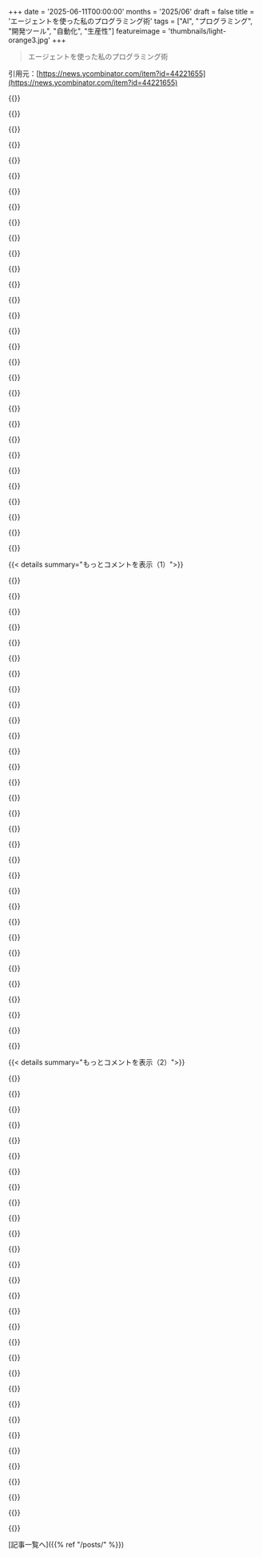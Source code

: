 +++
date = '2025-06-11T00:00:00'
months = '2025/06'
draft = false
title = 'エージェントを使った私のプログラミング術'
tags = ["AI", "プログラミング", "開発ツール", "自動化", "生産性"]
featureimage = 'thumbnails/light-orange3.jpg'
+++

> エージェントを使った私のプログラミング術

引用元：[https://news.ycombinator.com/item?id=44221655](https://news.ycombinator.com/item?id=44221655)




{{<matomeQuote body="コンテナはプログラミングに便利だって。Docker作ったSolomon HykesもContainer Use公開したのも同じ理由で、エージェントを安全に並列で動かすためだってさ。Sketchは最初から環境あるけど、他のエージェントはそうじゃないっぽいね。[1] https://www.youtube.com/live/U-fMsbY-kHY?si=AAswZKdyatM9QKCb... [2] https://github.com/dagger/container-use" userName="gk1" createdAt="2025/06/11 14:15:46" color="#785bff">}}




{{<matomeQuote body="エージェントループ、機械の脳の話だね。ルールエンジンの代わりで、まだ変なとこもあるけど、Google出身の人たちが本質をよく捉えてるって。ツール繋いでプロンプトで動かして繰り返す感じ。人間の真似じゃなくて、曖昧な多段階タスクを自動化するのに便利そう。以前はコードで書いたとこが要らなくなるかも。本番での実行は心配だけど、ツールは進化するでしょ。100以上のサービス繋いだらどうなるか超楽しみ。全部に汎用的な抽象化を与えれば、今より全然すごいアシスタントになるかもね。" userName="asim" createdAt="2025/06/11 14:16:22" color="#38d3d3">}}




{{<matomeQuote body="「汎用的な抽象化があれば今よりすごいアシスタントになるかも」ってとこだけど、可能性が広がるってことは、ヤバいことが起きる可能性も広がるってことだよね…。信頼性とかQA、権限管理、セキュリティ、プライバシーが超重要になるよ。AppleがSiriよりすごいアシスタントをすぐ出さないのは、こういう心配があるからじゃない？誰かが先に失敗するの待ってるのかもね。" userName="sothatsit" createdAt="2025/06/12 11:28:48" color="#ff5733">}}




{{<matomeQuote body="「サービス連携（SMS, mail, weatherとか）」って話だけど、面白そうなプロジェクトがあるよ。エージェントをカレンダーとか天気に繋いで、ちょっとしたゲーム画面にしたんだって。これ見てみて。https://www.geoffreylitt.com/2025/04/12/how-i-made-a-useful-..." userName="randito" createdAt="2025/06/12 14:34:39" color="#ff33a1">}}




{{<matomeQuote body="毎朝あんなの読みたくないな〜。カレンダーと天気だけ表示してくれればいいよ。絵とか図の方がパッと見て分かるじゃん。" userName="8n4vidtmkvmk" createdAt="2025/06/15 06:56:55" color="">}}




{{<matomeQuote body="コーディングでAI使うの好きなんだよね（これ自分で書いた！）。<br>・CSS：大嫌いなんだけど、AIがCSSのハック覚えててくれるから、要素を中央にするとか楽になった。<br>・Unit Tests：AIの知識が古くなければ使える。<br>・コミットの要約：ドラフトとしては良い。<br>・初年度レベルの小さいタスク。" userName="verifex" createdAt="2025/06/11 18:13:04" color="#ff33a1">}}




{{<matomeQuote body="CSSの知識が古いかもって話じゃないけど、最近のCSSは昔より全然良いから、一度しっかり勉強してみるのおすすめだよ。大規模なコードも管理しやすいし、中央寄せとかも簡単になったから。まあ、そうは言っても俺もAIに頼ってスタイリングしてるけどね。" userName="mvdtnz" createdAt="2025/06/11 20:15:48" color="#ff5733">}}




{{<matomeQuote body="AIってCSS書くのすっごい苦手だと思ったんだけどなー。まあでも、自分がやりたくないタスクに使うってのは分かるよ。俺の場合はチケットの説明書くのがAIの得意なタスクで、自分より断然良いもん。" userName="topek" createdAt="2025/06/11 18:49:39" color="">}}




{{<matomeQuote body="チケットの説明の例、聞かせてもらえる？俺はLLMってチケット説明だと邪魔だって思ってたんだよね。箇条書きとかキーワードから良い文章書いてくれても、結局インプット（プロンプト）見れば分かるじゃん？って。でも、君はうまく使う方法見つけたみたいだね？" userName="Aachen" createdAt="2025/06/12 01:37:51" color="">}}




{{<matomeQuote body="俺もCSS大嫌いなんだよね。見た目とか、前のコード壊さないかとか、いろんなデバイスで動くかとか、時間かかるし。Cursorとかいろんなモデルで試したけど、書いてくるCSSコードがマジでひどい。ハック知ってても良い答えにならないんだよ。自分で書いた方がマシ。だから、結局まだ手書きでコード書いてるよ。" userName="ivanbalepin" createdAt="2025/06/15 16:57:18" color="">}}




{{<matomeQuote body="CSSにLLM使いたくなる気持ちわかる！<br>でも、あとで困るコードの負債をいっぱい生み出すんだよね。<br>見た目は良いけど、普通のコードよりレビューがマジで大変だよ。" userName="michaelsalim" createdAt="2025/06/16 12:24:41" color="">}}




{{<matomeQuote body="コード書くよりレビューにLLM使う方がヤバい機能かもね！<br>レビューってずっと微妙だったけど、これで変わるかも。<br>特にセキュリティとか、変な挙動、機能の使い間違いとかチェックできるのが良い。<br>今はエラー検索に使ってるけど、50%くらい当たってるから悪くないかな。" userName="bArray" createdAt="2025/06/11 13:25:09" color="">}}




{{<matomeQuote body="ChatGPTってよくあるバグ直すのに超便利！<br>Stack Overflowまとめてくれる感じ。自分で調べるより断然速い。<br>ただ、幻覚（ハルシネーション）で変な情報もあるけど、ネット検索よりマシかな。<br>コードの変なとこ見つけるのにLLM使えそうだけど、誤報も多そう。みんなそんな使い方してる？" userName="rectang" createdAt="2025/06/11 13:49:34" color="#785bff">}}




{{<matomeQuote body="「コードレビューして」って何度も頼むと、たまに変なことするよ。<br>前に変えたのを元に戻したり。<br>レビューには使えるけど、どんな変更を受け入れるかはちゃんと自分で見極めないとダメ。<br>良い変更がわかるなら、候補を出してくれるのはすごく便利だよ。自分で判断するのが大事。" userName="flir" createdAt="2025/06/11 14:28:47" color="">}}




{{<matomeQuote body="なんでLLMをコードレビューに使う話って、もっとされないの？<br>開発者じゃないけど、周りの開発者は興味ゼロか、 actively にコード書くのに使ってるかのどっちか。<br>（これは seniority と逆相関する傾向かな）。<br>レビューで使う話はマジで聞かないよ。<br>コミットしたら自動でチェックする、とかがいいのかな？" userName="monkeydust" createdAt="2025/06/11 13:49:20" color="">}}




{{<matomeQuote body="LLMの最大の弱点は、コードのどこが良いかって「判断」できないこと。<br>細かいとこはウルサイくせに、人間が見ればヤバい大きな問題を見逃すんだよね。<br>ノイズにしかならない感じ。<br>だからみんなエージェントに注目してるんだよ。<br>LLMが間違えても、最終的に人間が判断するから、ある程度 reliable になるんだよね。" userName="bkolobara" createdAt="2025/06/11 14:13:46" color="#45d325">}}




{{<matomeQuote body="職場でAIレビューが増えてるけど、マジで使えない。10回に0回しか役に立たないよ。<br>言ってること自体は全く変じゃないけど、細かいニュアンスとか理由がわかってない。<br>でも、AIのレビューを無視したら後でシステムダウンした、って話もあるんだよね。<br>だから、10個のダメなレビューを我慢して、1個でも良いレビューがバグ防ぐならアリかも。<br>でも、もっと精度上げてほしいな。" userName="8n4vidtmkvmk" createdAt="2025/06/15 07:04:57" color="">}}




{{<matomeQuote body="今んとこ、LLMってコードレビューにはマジで向いてないっぽいね。<br>リンター入れた方がよっぽどマシだよ。" userName="fwip" createdAt="2025/06/11 15:56:45" color="">}}




{{<matomeQuote body="「コード書くよりレビューにLLM使う方がキラー機能かも」って話だけど、<br>GitHubでCopilotをレビュアーに使うって形で、もうできるよ。<br>提案はベストじゃないけど、作業の流れに入れるには十分使えるレベル。" userName="asabla" createdAt="2025/06/11 14:19:04" color="">}}




{{<matomeQuote body="Yeah Claude Code (Opus 4)はコードレビューにマジですごいよ。PR linkを渡すだけでgh cli経由でmd fileにしてくれるんだ。<br>フィードバックの質と量が増えたし、時間もかからなくなったね。 gemsも結構見つかるよ。" userName="clbrmbr" createdAt="2025/06/14 12:40:44" color="#ff33a1">}}




{{<matomeQuote body="記事中の「assets」と「debt」の話、特に寿命とスコープ拡大の議論は面白いけど、同意できないな。<br>長く使われてるプログラムの多くは、元々短期間・狭い目的で作られたものが多いんだ。<br>科学分野だと、元々一時的なのに予想外に広がったコードによく遭遇するよ。<br>だから、将来を見越して書くようにしてるんだ。自分のためでもあるし、他の人のためでもある。<br>誰かの個人プロジェクトがグループプロジェクトに格上げされた時の苦労を知ってたら分かるはずだよ。" userName="atrettel" createdAt="2025/06/11 15:13:20" color="#ff33a1">}}




{{<matomeQuote body="問題は、他にどうするかってことだよね。何が広く使われるかなんて、みんな予測が苦手だし。<br>丁寧にエレガントにプロジェクトを作っても、結局どこにも行かない失敗もよくあること。<br>コストが安いずさんなプロジェクトが成功する、進化論的な圧力みたいなものがあるんだよね。<br>これって、「worse is better」の現代版って感じかな。(https://www.dreamsongs.com/RiseOfWorseIsBetter.html)" userName="spenczar5" createdAt="2025/06/11 15:24:16" color="#38d3d3">}}




{{<matomeQuote body="代替策がないってのはその通りだね。完璧じゃないけど、僕がやろうとしてることを話すよ。<br>時間をかけずにコードを可能な限り分かりやすく書く（自分への配慮）。<br>そして、コードを書く時にそのスコープ（何を意図してるか、してないか）をドキュメントに残すんだ（CYA、自分の身を守るため）。<br>もし格上げされても、最初に限界を説明したよ、って言えるでしょ。<br>正直、科学分野だとドキュメントがあるだけで良いサインだよ。何もドキュメントがないプロジェクト多すぎ。<br>短いREADMEで「このコードはこのタスクのために、このタスクだけのために書かれた」と書くだけでも素晴らしいよ。" userName="atrettel" createdAt="2025/06/11 15:44:27" color="#785bff">}}




{{<matomeQuote body="コードを書く練習をしないと、この能力って衰えるのかな。<br>本を読む能力が、必ずしも本を書く能力を意味しないのと似てるよね。<br>自分でコードを書く方が、より理解深まるし意見も出てくるけど、他人のレビューだと気が緩むというか、そこまで気にしなくなる気がするんだ。" userName="sundar_p" createdAt="2025/06/11 18:02:50" color="">}}




{{<matomeQuote body="これ、共感できるな。<br>僕の脳も、手でコード書くのに抵抗し始めて、ますますGPTが complete solutionを提案してくれるのを「待つ」ようになったよ。<br>最初のtryで答えが合ってないと、イライラするほど。<br>とはいえ、コーディング速度が何倍にもなったのは否定できない事実。<br>GPT使い始めてから、junior assistantには全く頼らなくなったし、一部のタスクはspecsとかmanual reviewを完全にスキップして、GPTで直接解決する方が楽になったんだ。" userName="a_tyshchenko" createdAt="2025/06/12 05:44:03" color="#785bff">}}




{{<matomeQuote body="またありきたりな比較を持ち出すけどさ、assembly書かないとassembly書くスキルは衰えるけど、僕らの大多数はcompilerに任せることに全く問題ないでしょ。<br>この例えには問題あるけど（deterministic vs stochasticとか）、真実は変わらないと思う。<br>特定のスキルは失うかもしれないけど、abstraction levelを上げていけば問題にならないかもね。" userName="danielbln" createdAt="2025/06/11 18:34:55" color="">}}




{{<matomeQuote body="assemblyを書く能力じゃなくて、assemblyを「読む」能力が衰えるってのが僕のポイントだよ。<br>これらのcode generatorsがbulletproofになるまでは、そのoutputについてreasoningする必要があるんだから。" userName="sundar_p" createdAt="2025/06/11 20:14:26" color="">}}




{{<matomeQuote body="筆者の「コードレビューは中途半端でほとんど機能不全」って意見に完全に同意するよ。<br>agentを使うと、bottleneckはcode writingじゃなくてcode readingになるね。<br>みんなが手抜きでレビューしたり、自分の個人的な好みを押し付けたりしてたら、agentを使うのは完全に破綻するよ。重大なsecurity issueやperformance hitを簡単に見逃しちゃうから。<br>正直、これらはcodeを「読む」だけじゃ見つけられないことが多いし、get your hands dirtyしてmanually debugするかassumptionsをtestする必要があるんだ。" userName="svaha1728" createdAt="2025/06/11 13:10:30" color="#ff5733">}}




{{<matomeQuote body="agent/AIが書いたcodeが「half hearted review」問題をどう解決するのか、僕にはよく分からないんだ。<br>みんなcode reviewするのが嫌いなのは、それがtediousでboringだからでしょ。<br>softwareの「楽しい部分」、つまりcode writingを諦めて、代わりに読むべきcodeの山とreviewの山を得る、なんてことにならないとマジで良いんだけどね。" userName="rco8786" createdAt="2025/06/11 22:01:10" color="#ff5c5c">}}




{{<matomeQuote body="うん、俺もそれを心配してる。結局コードレビューしたり、テスト書いたり、すごく不正確な自然言語で仕様書みたいなのを書くことになるんじゃないかって。<br>ただ、このやり方が大規模プロジェクトでどうやってスケールするのか全然わからないけどね。" userName="thunspa" createdAt="2025/06/12 09:23:54" color="">}}




{{< details summary="もっとコメントを表示（1）">}}

{{<matomeQuote body="これはソフトウェア開発を、一つずつ作るシステムから工場みたいな流れ作業に変えようとする試みだね。悲しいことに、うまくいってるみたいだ。みんなagileを嫌ってたなら、promptとかコードレビューのsweatshopsが来るのを覚悟しなよ。" userName="namaria" createdAt="2025/06/13 09:05:01" color="">}}




{{<matomeQuote body="あー、正直言って、今市場に足りないのはLLMが出力したコードとかdiffsとか全部読むためのもっと良い方法だわ。だって、コードベースのほんの一部しか書いてないのに、どうやってちゃんとレビューして全体を理解するの？<br>あるいは、プロジェクトに残された人間が本当にコード読んでるのか確認する術とかね。" userName="barrenko" createdAt="2025/06/12 05:42:23" color="#ff33a1">}}




{{<matomeQuote body="それってagentsの目的じゃないの？<br>もし完璧なテストカバレッジがあるなら、AIがコードを書いて、それが安全か／速いか／その他、フィードバックを得られるじゃん。<br>それにAIがテストを書くの手伝ってくれるんだぞ！" userName="Joof" createdAt="2025/06/11 16:16:13" color="">}}




{{<matomeQuote body="いや、できないよ。モデルが訓練されたゴミみたいなデータが原因の一部だ。<br>個人的な例だけど、うちのdevたちがagentsを多用し始めてから、RCEみたいな（CVEは2019年の例）ほとんど過去の脆弱性とか、大量のinjection問題が復活したんだ。<br>どうしてこんなのが入ったのかdevに聞いたら、「LLMに聞いたら安全だって言われたんです。MAKE IT SECURE！って入力したのに！」だってさ。<br>何かを十分に理解してないと、それがデタラメだって見抜けないんだよ。こういう場合、agentが何度繰り返しても無駄。" userName="ofjcihen" createdAt="2025/06/11 17:25:22" color="#38d3d3">}}




{{<matomeQuote body="これに付け加えると：LLMほど、俺をガスライトした奴は今までいない。奴らの主張はめちゃくちゃ説得力があるように見えるんだ。特定の質問とか反論にも自然に応答できるくせに、完全に間違ってる。securityとかcryptoでこれは特にひどい。これらは一般的にテストで検証されないからね（テストは機能があることは証明できても、無いことは証明できない）。" userName="klabb3" createdAt="2025/06/12 08:20:13" color="#38d3d3">}}




{{<matomeQuote body="Rich Hickeyが言ってたけど、テストされたコードにはバグがないってのは周知の事実だって。<br>もっと真面目な話：書かれてるコードを深く理解してないと、どうやって意味のあるテストなんて書けるわけ？" userName="thunspa" createdAt="2025/06/12 09:25:52" color="">}}




{{<matomeQuote body="素晴らしい投稿だね。Cursorを使った最近の経験がまさにこれだ。効果の飛躍的な向上はつい最近起きたことで、それは投稿の最後にすごくよく書かれてる通りだよ：<br>＞ エージェントを役立たせるためのクリティカルな部分の作業は、基盤となるモデルのトレーニングプロセスにある。2023年のLLMはエージェントを動かせなかったが、2025年のLLMはそれが最適化されている。モデルは与えられたツールを頑健に呼び出し、うまく利用する必要がある。これが得意な最先端モデルが今ようやく出始めている。そして我々の目標は最終的にオープンモデルだけで作業することだが、オープンモデルは最先端モデルにツール呼び出しの評価で遅れをとっている。6ヶ月で状況は変わると確信しているが、今のところ、有用な繰り返しツール呼び出しは基盤モデルにとって新しい機能だ。<br>そう、ソフトウェアエンジニアリングエージェントはシンプルなfor-loopだ。でも、それがシンプルなfor-loopでいられるのは、モデルがツール利用のために本当によく訓練されたからだ。<br>俺の経験だと、Gemini Pro 2.5が初めてここで可能性を示した。Claude Sonnet / Opus 4はどちらもここでの品質が一段上がってるね。ツール利用が失敗することは本当に稀だし、次のループで問題を解決できないことはさらに稀だ。" userName="afro88" createdAt="2025/06/11 16:15:06" color="#ff5733">}}




{{<matomeQuote body="たぶん、俺が自分のツールしかコード書かないからだろうけど、誰か／何かにコードを書いてもらって、それを読んで、理解して、直す、っていうことのメリットがまだわからないんだよね。API Docから探してるものを取り出して見つけるようにLLMに頼むのは超便利で時間節約になるけどさ。<br>俺にとっては、将来これらのLLMがどれだけ賢くなるかって問題ですらないんだ。ただ他人のコードを読むのが嫌いなだけなんだよ笑。" userName="zOneLetter" createdAt="2025/06/11 13:16:23" color="">}}




{{<matomeQuote body="君は古い働き方にしがみついてるね。今日、LLMが俺のDocker ComposeインフラをKubernetesに変換してくれたよ。operatorsとかhelm chartsも使いながら。数日かかる作業が10分で終わったんだ。俺は細かいアップデートをレビューして、必要なら修正するだけ。生産性がマジで向上したわ。君がオックスカートを引いてる間に、俺はトラクターを運転してるんだ。" userName="silverlake" createdAt="2025/06/11 16:43:41" color="#ff5c5c">}}




{{<matomeQuote body="AIが役立つ場面をリストアップ！定型的なコードとか、慣れてるけど覚えてないAPIの使い方とか、複数ファイルにわたる変更のプランニングとかね。特にプランニングは過小評価されてると思うな。あと、AIがコードのスタイルを守ってくれるのも助かる！疲れてるとそういうの気にしなくなるからさ。" userName="vmg12" createdAt="2025/06/11 13:41:06" color="#38d3d3">}}




{{<matomeQuote body="僕が担当してるコードベースだと、複数のファイルを定型的・予測可能なやり方で変更するタスクがよくあるんだけど、これAIエージェント使うとマジで早い！前は3～4時間かかってたのが、99%正確にやってくれて3～4分で終わるようになったんだ。打ち込む作業が劇的に減ったよ。" userName="divan" createdAt="2025/06/11 13:42:09" color="#ff5c5c">}}




{{<matomeQuote body="「数日かかるところが10分」って話だけど、それって理解をAIに丸投げしてるって見方もできるよね。セキュリティとか色々最適化されてないかもだし、自分で分かってないと何がおかしいかも気づけない。<br>まるで、おじいちゃんがPCをBest Buyに持ってくのに似てるかも？自分で直せないから人に頼むっていう。" userName="ofjcihen" createdAt="2025/06/11 17:05:33" color="#38d3d3">}}




{{<matomeQuote body="シニアエンジニアがジュニアエンジニアに仕事を任せるのって普通のことじゃん。それもコメント3で言われてるのと同じデメリット（理解のアウトソーシングとか）があるけど、どこのソフト会社でも全然問題なくやってるじゃん。このパターン、AIにも当てはまるんじゃない？" userName="johnfn" createdAt="2025/06/11 18:34:55" color="">}}




{{<matomeQuote body="チームで働いてると、自分のコードじゃないものをレビューすること多いよね。AIコードのレビューもPRのレビューと大して変わんないと思うよ。自分のじゃないコードを見るっていう点ではね。ただ、AIの場合は生成されたコードを自分で編集しやすいし、すぐに直させることもできる点が違うかな。" userName="rgbrenner" createdAt="2025/06/11 15:20:59" color="">}}




{{<matomeQuote body="こんな働き方、マジで気に入ってきたよ！コードのデザインを考えて、LLMに手順を教えて、LLMがコード書いてる間に自分はそれを読んで理解したり、直したり、次のことを考えたりするんだ。まるで料理みたいに並行作業してる感じ。オーブンとかフードプロセッサーみたいなツールとしてLLMを使うイメージかな。コーディングも一行ずつ書く線形作業から変わるかもね！" userName="dataviz1000" createdAt="2025/06/11 15:04:10" color="#45d325">}}




{{<matomeQuote body="シニア開発者って、新しい機能のプランニングとか他の人のコードレビュー（PRレビュー）に結構時間使うじゃん。だから、そのスキルってコーディングエージェントと一緒に働くときにもすごく活かせると思うんだよね。タスクを渡してレビューするっていう点で、普段やってることに近いから慣れやすいかも。" userName="marvstazar" createdAt="2025/06/11 17:04:23" color="">}}




{{<matomeQuote body="コメント1の「慣れてるけど覚えてないAPI」の利用は注意が必要だよ。型付き言語でもね。例えばGoでシェルの出力取るコードを生成させたら、エラー処理が甘かったり。テストコードを書いてって言っても、テストケースが足りなかったりするんだ。ちゃんとレビューしないとダメだね。鵜呑みは危険！" userName="xmprt" createdAt="2025/06/11 16:36:25" color="#45d325">}}




{{<matomeQuote body="コメント6の働き方、良い例えでよく分かるよ。ただ、常にコンテキストスイッチしながら、しかも「頭脳」として深く（しかも相手は人間じゃない！）考え続けるのって、自分には難しいかも。昔、優秀な人とペアプロした時は超楽しかったし生産的だったけど、彼らが思考の負担を担ってくれたんだよね。LLMだと自分が全部やらなきゃいけないのが心配。燃え尽きないで深い理解ができるのかな…。" userName="collingreen" createdAt="2025/06/11 16:29:19" color="#785bff">}}




{{<matomeQuote body="コメント2の、複数ファイルにわたる定型的な変更が多いって話だけど、そういう変更が必要なくなるようにコードをリファクタリングするって考えたことある？AIで作業を速くするのもいいけど、根本的に変更が少なくなるように設計を見直すっていうのも大事だと思うな。" userName="throwawayscrapd" createdAt="2025/06/11 13:57:43" color="">}}




{{<matomeQuote body="＞チームで仕事してるなら、見るコードのほとんどは自分のではないよね...AIコードレビューもPRレビューと大差ない...出力編集が楽だし、作者にすぐ直してもらえるかもしれない<br>って言うけど、それは違うよ。理解できない決定の「なぜ？」を聞けない（理由に特に因果関係を期待できない）、信頼できないPRレビューみたいなもんだ。学習や教育の機会もないし、将来のコードベース改善に繋がる洞察も得られない。だから、PRレビューとは真逆なんだよ。" userName="addaon" createdAt="2025/06/11 15:35:14" color="#ff5733">}}




{{<matomeQuote body="＞複数の人と同時にペアプロしたことある<br>それがプロの料理人だった時のチーム仕事で一番好きだったんだよ。人間は社会的な動物で、脳の構造とか、過去25,000年で生理的にはそんなに変わってない。今の賢い人も3,000年前のギリシャの賢い人も、人口が多い分サンプルサイズが大きいだけで、大差ないんだよ。マンモス狩りみたいにグループで働くようにできてるんだ。<br>https://sc.edu/uofsc/images/feature_story_images/2023/featur..." userName="dataviz1000" createdAt="2025/06/11 17:31:54" color="">}}




{{<matomeQuote body="＞これは理解を、結局何も考えないものに外注してるって別の見方だ<br>って引用を読み間違えてるよ。シニア開発者はジュニアエンジニアに「仕事」を外注するんだ。「理解」は外注しない。自分で仕事外注せずに理解を深めたからこそ、そもそもシニアになったんだよ。" userName="Wilduck" createdAt="2025/06/11 19:33:02" color="">}}




{{<matomeQuote body="いつも気をつけなきゃいけないけどさ、CombinedOutput() をああいう風に使うのは、人間が書いたコードでもよくあるダメな点なんだよ。" userName="tptacek" createdAt="2025/06/11 18:38:27" color="">}}




{{<matomeQuote body="定型的なコードに弱い点が、私の視点からすると全部無駄に思えるんだ。それがうまくいくケースなんて想像できないな。でも、私がよく使ってる良いケースは、「spreadsheet inputs」を使ってLLMにspreadsheetデータに基づいたテストケースやコードを生成させることだよ。データも変わらないし、テストも変わらないからLLMは間違いなく役立つけど、これはもう二度と触らないコードなんだ。" userName="mlinhares" createdAt="2025/06/11 13:52:46" color="">}}




{{<matomeQuote body="違いは人間が学ぶってことだよ。私は10年前にCombinedOutputのこの挙動で痛い目に遭って、もうこの間違いはしないんだ。" userName="dingnuts" createdAt="2025/06/11 19:18:25" color="">}}




{{<matomeQuote body="これはAIにも当てはまるよ。ただし、違う形でね：1.コーディング時にAIに与えるルールやプロンプトを繰り返し改善できる。私はこれをよくやってる。私のプロセスは常に改善されてるし、その結果AIのミスが減るんだ。2.AIモデル自体が賢くなる。ここ数ヶ月だけでも、私がコードを書くのに使うLLMは、以前より格段にミスが減ってるよ。" userName="csallen" createdAt="2025/06/11 19:41:51" color="">}}




{{<matomeQuote body="知的なレベルがあまり変わってないっていう考えが、いつもちょっと不思議なんだよ。教育って人を賢くするんじゃない？少なくともそれが教育の主張の一つだよね。25000年前のhunter gathererの赤ちゃんが、現代社会に順応したら今の子供と同じくらい学習能力があるってこと？人間にとって25,000年って1000世代くらいだろ。そのスケールだと微妙な遺伝子の変化や進化はあるはずだ。でも、「賢さ」の本当の向上は社会レベルにあるんだろうね。Remember：社会のない人間は、”dumber” animal like apes and dogsと大差ないんだ。極端なneglectのケースを見ればよくわかるよ。feral childrenはとてもanimal-likeで、とても効果的に学習するのはかなり難しいんだ..." userName="pineaux" createdAt="2025/06/11 18:45:21" color="">}}




{{<matomeQuote body="みんなと同じツール使ってる？絶対に「なぜ？」って聞けるし、たいていのdeveloperより適切なcontextでうまく説明してくれるよ。もしそれが合わないdesign patternを使ってるって気づいたら、rules fileに追加すればいいんだ。" userName="arrowleaf" createdAt="2025/06/11 16:45:56" color="#45d325">}}




{{<matomeQuote body="LLMが90%正しく書けるformulaic codeはたくさんあるんだよ。macroじゃ作れないようなね。私が対応しなきゃいけなかった例だと、embedded scripting languageのlanguage bridge codeがあるね。scripting environmentで使えるようにしたいfunctionごとに、基本的にboiler plate functionを書く必要があったんだけど、すごくたくさん書かなきゃいけなかったんだ。" userName="vmg12" createdAt="2025/06/11 13:57:46" color="">}}




{{<matomeQuote body="同意できないわけじゃないけどさ…やっぱ生身の人間と働きたくない？一日中AIと会話してるなんて最悪だよ。人間関係も築けないし、一人でコード書いてるより全然孤独だ。" userName="munificent" createdAt="2025/06/11 21:09:45" color="#38d3d3">}}

{{</details>}}




{{< details summary="もっとコメントを表示（2）">}}

{{<matomeQuote body="ジュニアが書いてるコード全部は分かんないよ。90〜95%くらいは理解できるけど、CSSの細かいハックとか、なんでそうなるか30分も調べてられないでしょ。そんなことしてたら何も終わらないよ。" userName="johnfn" createdAt="2025/06/11 19:40:24" color="#ff33a1">}}




{{<matomeQuote body="AIに「なんで？」って聞いても、それは後付けの説明でしょ？実際にコードが生成されたプロセスとは関係ないんじゃない？違うモデルも同じように説明できないはずだよ。" userName="addaon" createdAt="2025/06/11 18:25:20" color="#45d325">}}




{{<matomeQuote body="CSSの細かい話とDockerインフラを比べるなんて、全然違う話を持ち出してるね。" userName="dml2135" createdAt="2025/06/11 20:41:07" color="">}}




{{<matomeQuote body="ジュニアとLLMを比べるのは全然違う話だよ。ジュニアは責任取れるし教えられるけど、LLMは道具で責任取れない。LLMのせいにしたがる人もいる。シニアがLLMの出力の間違いを見抜けないこともあるしね。セキュリティの重大なミスはジュニアじゃなくてシニアがやってるのを見てる。LLMをちゃんと使うには、それを見抜けるだけの知識が必要なんだよ。" userName="ofjcihen" createdAt="2025/06/11 19:02:36" color="#785bff">}}




{{<matomeQuote body="将来の変更に対応しやすいコードってこと？そういうコードはよく見るけど（自分で書いたのも含め）、残念ながら想定してた未来ってまず来ないんだよね。" userName="osigurdson" createdAt="2025/06/11 14:13:22" color="">}}




{{<matomeQuote body="週に10件くらいのタスクしかできなかったのが500件以上になったって？そんなヤバい生産性向上で、職場で何かメリットあったの？" userName="gyomu" createdAt="2025/06/11 20:35:22" color="#ff5c5c">}}




{{<matomeQuote body="なんかP≠NP問題みたいな感じ。簡単な関数なら、自分で書くよりAIに書いてもらって検証する方がほとんどの場合速い。LLMに書いてもらってチェックする方が時短になるね。" userName="buffalobuffalo" createdAt="2025/06/11 15:26:55" color="#ff33a1">}}




{{<matomeQuote body="もしかして、私たちってバカになっていってるんじゃない？昔の人の方が今のリーダーとか発明家よりずっと賢かったケースは多いよ。賢い人の割合は増えたけど、Leonardo Da Vinciとかより賢いの？" userName="owebmaster" createdAt="2025/06/12 01:22:10" color="">}}




{{<matomeQuote body="ごく一部のエンジニアの経験から業界全体を語るなって反論、最近よく見るけど意味分かんない。動かなかったり、ユーザーに害を与えたりするのを気にしないソフトウェア分野なんてある？スタートアップの使い捨てコードの話を一般化するなよ。エージェントが作ったソフトをちゃんと調べないなんて、ありえないでしょ。" userName="almostdeadguy" createdAt="2025/06/11 13:56:15" color="#38d3d3">}}




{{<matomeQuote body="ローカルで使うスクリプトとか、ちょっとしたファイル整理用とか、次の報告会用のデモとか、そういう目的なら、まあエージェントで生成してもいいんじゃない？って思うよ。<br>でも、ソース管理にpushするような、長く使うつもりのコードだったら話は別。<br>その時点で、それは長く生きるコードにするつもりだってことだし、そうじゃないフリをしようとするのは自分に嘘ついてるようなもんだと思うな。" userName="svachalek" createdAt="2025/06/11 15:30:32" color="">}}




{{<matomeQuote body="AIが「得意であるべき」なのは、私みたいに人間が書いたユニットテストをパスするコードを書くことだと思うんだよね。<br>AIは私たちが何を求めてるかを知ることはできない—私たちがユニットテストを書いて、それをパスするコードを書いてほしいって正確に伝えない限りはさ。<br>でも、今のLLMにそれができるのかな？" userName="galaxyLogic" createdAt="2025/06/12 05:25:01" color="">}}




{{<matomeQuote body="テストを先に書いて、AIに実装をお願いするやり方もあるし、逆にLLMにテストのひな形を作ってもらって、私が詳細を埋めるやり方もある。<br>私は普段、後者のやり方でやってるかな。" userName="warmwaffles" createdAt="2025/06/13 05:56:16" color="#ff5c5c">}}




{{<matomeQuote body="エージェントを使ってる人のうち、どれくらいの人が「プログラミング」自体、つまり問題の解決策を考えてそれをコードで表現するのが本当に好きなんだろうって思うね。<br>エージェントがやってる作業の多くは、その部分を取り除いて、代わりに自然言語で自分が何をしたいか説明させて、LLMがバグを入れないことを願う、みたいなことにしてる気がする。" userName="voidUpdate" createdAt="2025/06/11 13:09:23" color="">}}




{{<matomeQuote body="逆に質問をひっくり返してみようか、何が好きなの？ってさ。<br>もう何千回も解決されてる問題のコードを書くのは、正直楽しくないんだよね。<br>辞書が必要なら既存のを使うでしょ、ハッシュテーブルを毎回ゼロから書くのは、最初の一回だけ楽しいんだよ。<br>「この言語の動くコンパイラ作って」とか、「深さ優先探索でこの問題解いて」って言えたとしても、プログラミングの楽しさは減らないと思うんだ。<br>自然言語の話と、前のコメントへの返信だけど、計算処理を自然言語で説明するのは不向きだってのは同意。<br>簡単な例ならいいけど、ある程度複雑になると、曖昧だったり矛盾すること言っちゃいがちだもんね。<br>でも、ここで誰もLLMを「盲信」して使えなんて言ってないよ！<br>生成されたかどうかにかかわらず、自分の成果物には自分で責任を持つべきでしょ。" userName="qsort" createdAt="2025/06/11 13:42:05" color="#45d325">}}




{{<matomeQuote body="なんでみんなジムに行くのが楽しいの？<br>あのウェイト、もう何千回も持ち上げられてるじゃん。<br>私はコードを書くのが楽しいのは、問題を解決する満足感、自分の頭の中から動くものを作り出す達成感、そしてプログラミングが上手くなってるって感じられるからだよ。<br>LLMでプログラミング能力を拡張するのは、ジムでの体験をフォークリフトで拡張するようなもん。<br>自分でやってるから楽しいんだ。<br>「この言語の動くコンパイラ作って」って言えたら、もう楽しくなくなるだろうね、だってそこから何も得てないから。<br>もちろん、辞書が必要な度にイチから実装し直したりはしないよ、それは「標準ライブラリ」の一部だから。<br>でも、もしそうじゃないとしたら、別の方法を考えるか、自分で再実装するかっていうチャレンジも楽しみの一つなんだ。" userName="voidUpdate" createdAt="2025/06/11 13:50:48" color="#785bff">}}




{{<matomeQuote body="私はコードを書くのが好きだし、何時間もかけて作ろうと思ってたパーサーをLLMが一発で作っちゃうと、正直ちょっと満足感は減るんだよね。<br>でも同時に、何時間もパーサー作るのは、そのプロジェクトで本当にやりたい高次の目標からすると、寄り道でもあるんだ。<br>LLMのおかげで、そっちに集中できるようになった。<br>型とか関数のシグネチャだけ自分で書いて、詳細はLLMに埋めてもらうこともできるし、実装してみて「もう楽しくないな」ってなったらLLMにパスすることもできる。<br>逆に、LLMは何かを磨き上げる楽しさに集中させてくれるようになったね。<br>「いいんだけど、正直面倒だからいいや」って思ってたような大胆な変更も、もう面倒じゃない。<br>例からテストを大量に生成するのも苦じゃなくなったし、READMEとコードを同期させるのも嫌じゃなくなった。<br>リファクタリングとか改善のアイデア出しも簡単、AIに聞いて根拠を示してもらえばいい。<br>おかげで、前よりずっと野心的なプロジェクトに取り組めるようになったし、週末プロジェクトも全然違うレベルに持っていけるようになった、それが楽しいんだ。<br>マインドセットをちょっと変えれば、これはまさにソフトウェア好きのビルダーにとっての楽園だよ。<br>もっと多くのコードを磨いて、もっと多くのプロジェクトを公開して、もっと難しい問題に挑戦して、もっと高い目標を目指せるようになる。<br>でも、多少の反感みたいなものを乗り越えるのには、ちょっと時間がかかったな。" userName="hombre_fatal" createdAt="2025/06/11 13:26:27" color="#38d3d3">}}




{{<matomeQuote body="パーシングは私が興味ある分野なんだ。<br>LLMにパーサーを「一発で」作らせた経験について、もっと詳しく話してくれる？<br>ゼロからだと、LLMはパーサー書くのに全然ダメみたいなんだよね。<br>最先端でも、XMLくらいは何とかできても、ちょっと複雑なプログラミング言語（C言語とか、マクロ抜いてもダメだったり、詳細を自分で埋めろってスタブだけ返してきたり）にはお手上げ状態に見えるよ。<br>パーシングライブラリを使えばマシみたいだけど、結局それはBNFを変換するだけでしょ？<br>それならLLMなしでも確定的にできるじゃん。<br>あと、私の「成功例」も、GitHubに何十何百って具体例があるような、よく定義された言語の場合だけだった。<br>架空の言語の例を渡してみても、結局一般的には動かないようなRegexの塊を返してくるだけなんだ。" userName="Verdex" createdAt="2025/06/11 13:50:48" color="#ff5c5c">}}




{{<matomeQuote body="数週間前、Cursorに入ってるLLM（Gemini 2.5かなんか）に、新しい言語の例をたくさん渡して、Rubyで再帰下降パーサーを書いてもらったんだ。<br>その言語は別に変なものじゃなくて、CとかJSっぽいスタイルを意識的に取り入れたけど、定義としては新しいやつだった。<br>パーサー生成器を使いたくなかったのは、（a）Ruby用の新しいのを覚えるのが面倒だったのと、（b）手書きの再帰下降パーサーの方が、役に立つエラーメッセージを出しやすいと思ったから。<br>たしか、こんな流れだったと思うよ。<br>まず、例に基づいてBNFを書いてもらって、それを自分の意図に合わせて少し調整した。<br>次に、レキサーを書いてもらって、レキサーのテストをたくさん作ってもらった。<br>それから、レキサーを、名前付きキャプチャ付きの大きなRegexを使うように書き直してもらった。<br>そして、パーサーを書くように指示したんだ。<br>パーサー関数でスタイルを統一（先読みの仕方とか、バックトラッキングのやり方）するようにって言って、書き直してもらった。<br>パーサーのテストをたくさん書くように言って、それを読みやすいように自分で調整したりリファクタリングしたりした（LLMには面倒な作業をやらせた）。<br>この過程で、テストが失敗したのを見て、LLMは自分のバグのほとんどを自分で修正してたよ。<br>このプロセス全体を通して、私は常に各ステップを監視して、たまに出てくるアホな間違いや間違った方向への脱線を修正しなきゃいけなかったけど、まるで電動工具を使ってるみたいだったね。<br>ただ、それを正しい方向に向けて、自分のやりたいことをやらせる必要があるって感じ。<br>最終的な結果は全然問題なく動いたし、コードもかなり読みやすくて保守しやすい。<br>それ以来、そのコードベースで開発を続けてるよ。<br>LLMなしだったら、1週間はかかったであろう作業が、たった1日で終わったんだ。<br>それに、例から始められるパーサー生成器なんて、私は知らないな。" userName="wrs" createdAt="2025/06/11 16:31:01" color="#ff5c5c">}}




{{<matomeQuote body="詳しいワークフローを教えてくれてありがとう。<br>ああいう具体的な話があると、こういう議論ではすごく助かるね。<br>でも、面白いのは、元の投稿ではLLMがパーサーを「一発で」生成するって言ってたのに、今回の説明はもっとずっと掘り下げたプロセスだったことだね。<br>「例から始まるパーサー生成器なんてない[...]」<br>人間（People）だよ。人間なら、例から始めてパーサーを生成できる。<br>これもまた、元の「パーサー一発生成」っていうコメントに、より近いんじゃないかな。<br>もしLLMがパーサー生成のプロセスの一部として役に立つって人がいるなら、それは良かったと思うよ。（私にとってはパーサーのテストって結構苦痛だから、テストケース生成には興味あるし）。<br>だけど、私がもっと興味があるのは、「一発生成」が存在するのかしないのか、そのことなんだ。" userName="Verdex" createdAt="2025/06/11 17:15:15" color="#ff33a1">}}




{{<matomeQuote body="正直に言ってよ。<br>毎週一回、引数パーサーを手書きするとか、設定ファイルから入力を抜き出すとか、ロガーを設定するとか、そういうの楽しいの？" userName="BeetleB" createdAt="2025/06/11 14:12:33" color="">}}




{{<matomeQuote body="評価には同意できないな。<br>今のところ、LLMが引き継いでくれてるのは、実装みたいな定型的な雑用ばっかりだよ。<br>自分が楽しいと思ってる部分、つまりプロジェクトの設計とか、LLMにはまだ難しい非定型的な部分は自分でやってる。<br>これが一年後には変わって、私がちょっと高尚なプロダクトマネージャーみたいになるかもしれないけど、今はこれで満足。<br>本当の思考を要する問題に集中できて、雑用や繰り返しのパターンを持ち上げるのを手伝ってもらってる感じ。" userName="infecto" createdAt="2025/06/11 13:53:17" color="#ff33a1">}}




{{<matomeQuote body="話が噛み合ってないね。<br>Advent of Codeの問題を解いた後、それが一般的じゃないと感じたから、もっと一般的なバージョンも解いたんだ。<br>プログラミングが好きすぎて、架空の宿題をやって、自分で追加課題まで出してやってしまうくらいだ。<br>ポイントは、新しい問題を解くのは面白いってこと。<br>どう解くかもう完全に分かってる問題を解くのは面白くないし、知的な訓練でもないんだ。<br>std::mapを使う代わりに、必要になるたびに新しいハッシュテーブルをゼロから書くのは、得るものがほぼゼロだろう。<br>問題解決は確かに筋肉だし、使わないと衰えるけど、同じ問題を繰り返し解いて問題解決能力を鍛えるわけじゃないんだ。" userName="qsort" createdAt="2025/06/11 13:59:10" color="#ff5c5c">}}




{{<matomeQuote body="LLMに同じ繰り返しの実装ばかり生成させるなら、もう基本的なプロジェクトを事前にセットアップしておいて、必要に応じて修正する方が良くない？" userName="voidUpdate" createdAt="2025/06/11 13:54:51" color="">}}




{{<matomeQuote body="＞どう解くかもう完全に分かってる問題を解くのは面白くないし、知的な訓練でもないんだ。<br>私の仕事のプログラミングタスクは、たいていそういうのじゃないんだよね。<br>仕事の大部分は、既存のコードや技術的、ドメイン的な制約の中で、「正確に何をやる必要があるのか」を考え出すこと、そしてそれを反復することだ。<br>つまり、この知的な作業は既存のコードや、言語、ライブラリ、ツールの制約から切り離されてない。<br>だから、知的な課題の重要な部分は、実際にコードを開発したり統合したりすることと密接に結びついてる。<br>君はそういうのを面白くないと思うかもしれないけど、それは「既にどう解くか完全に知ってる問題」じゃないんだ。<br>むしろ、解決策は発見と探求のプロセスの結果なんだよ。" userName="layer8" createdAt="2025/06/11 16:10:56" color="#ff5c5c">}}




{{<matomeQuote body="「ワンショット」のパーサー生成って目標がよく分からないな。<br>人間だってパーサー生成器を使っても、試行錯誤のプロセスがあるじゃない！<br>言語を定義しても、思った通りの言語になってないことに気づく、っていう反復プロセスがいつも存在するんだ。<br>誰かや何かにテストを書いてもらうと、自分の頭の中のハッピーパス以外の文法ケースも試してくれるから、その問題の助けになるね。" userName="wrs" createdAt="2025/06/11 22:00:16" color="">}}




{{<matomeQuote body="＞なぜ人はジムに行くのが楽しいのか？<br>楽しい？<br>大多数の人は、もし会費が二倍でも、行かなくて済むなら成果が半分でも喜んでそっちを選ぶだろうと思ってたけどね。" userName="falcor84" createdAt="2025/06/11 14:41:27" color="">}}




{{<matomeQuote body="最近似たようなことやったけど、ちょっと違う。<br>ClaudeにRustっぽい言語のコード例をいくつかあげたら、再帰下降パーサーを書いてくれたんだ。<br>それはワンショットだったけど、すごくシンプルな言語だからね。<br>もっと機能を追加した後、そのBNFが欲しくなったから、後からパーサーの実装から正確に全部書き出してくれたよ。" userName="steveklabnik" createdAt="2025/06/11 20:11:57" color="#45d325">}}




{{<matomeQuote body="こういう種類のものは、時間をかけてライブラリにすることが多いね。<br>使い方に関わらず同じ詳細を処理してくれるようにするんだ。<br>そういうライブラリを設計するのは、仕事の面白くてやりがいのある部分の一つだよ。" userName="layer8" createdAt="2025/06/11 16:21:35" color="">}}




{{<matomeQuote body="複雑な引数解析は、たいていPythonでやるんだけど、それならargparseライブラリが処理してくれるしね。<br>もし他の言語でやるなら、ライブラリがあるかGoogleで探すか、なければ一度書いて他のプロジェクトで使い回すかな。<br>ロガーも同じ。<br>設定ファイルからどう入力を抽出するか、どんな設定ファイルかにもよるけどね。<br>プログラミングで一番好きなことの一つは、慣れてないファイル形式を解析すること、特にホワイトボックスの状況だ。<br>ドキュメントを見ずにNASAファイルをいくつかやったけど、最高に楽しかった。<br>でも、doom WADファイルとか、Shapefile、SVGなんかはドキュメント使う必要があったけどね。<br>仕事でそういう種類の作業をもっと増やしてほしいって頼んだくらい、それが大好きなんだ。" userName="voidUpdate" createdAt="2025/06/11 14:19:59" color="#785bff">}}

{{</details>}}



[記事一覧へ]({{% ref "/posts/" %}})
